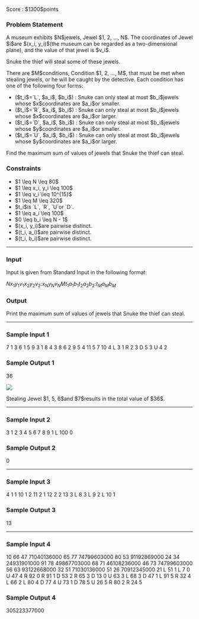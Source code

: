 
<div>

<span>

<span>

<p>
Score : $1300$points
</p>

<div>

<section>

### **Problem Statement**

<p>
A museum exhibits $N$jewels, Jewel $1, 2, ..., N$.
The coordinates of Jewel $i$are $(x_i, y_i)$(the museum can be regarded as a two-dimensional plane), and the value of that jewel is $v_i$.
</p>

<p>
Snuke the thief will steal some of these jewels.
</p>

<p>
There are $M$conditions, Condition $1, 2, ..., M$, that must be met when stealing jewels, or he will be caught by the detective.
Each condition has one of the following four forms:
</p>

<ul>

<li>
($t_i$=`L`, $a_i$, $b_i$) : Snuke can only steal at most $b_i$jewels whose $x$coordinates are $a_i$or smaller.
</li>

<li>
($t_i$=`R`, $a_i$, $b_i$) : Snuke can only steal at most $b_i$jewels whose $x$coordinates are $a_i$or larger.
</li>

<li>
($t_i$=`D`, $a_i$, $b_i$) : Snuke can only steal at most $b_i$jewels whose $y$coordinates are $a_i$or smaller.
</li>

<li>
($t_i$=`U`, $a_i$, $b_i$) : Snuke can only steal at most $b_i$jewels whose $y$coordinates are $a_i$or larger.
</li>

</ul>

<p>
Find the maximum sum of values of jewels that Snuke the thief can steal.
</p>

</section>

</div>

<div>

<section>

### **Constraints**

<ul>

<li>
$1 \leq N \leq 80$
</li>

<li>
$1 \leq x_i, y_i \leq 100$
</li>

<li>
$1 \leq v_i \leq 10^{15}$
</li>

<li>
$1 \leq M \leq 320$
</li>

<li>
$t_i$is `L`, `R`, `U`or `D`.
</li>

<li>
$1 \leq a_i \leq 100$
</li>

<li>
$0 \leq b_i \leq N - 1$
</li>

<li>
$(x_i, y_i)$are pairwise distinct.
</li>

<li>
$(t_i, a_i)$are pairwise distinct.
</li>

<li>
$(t_i, b_i)$are pairwise distinct.
</li>

</ul>

</section>

</div>

---

<div>

<div>

<section>

### **Input**

<p>
Input is given from Standard Input in the following format:
</p>

<div>

$N$$x_1$$y_1$$v_1$$x_2$$y_2$$v_2$$:$$x_N$$y_N$$v_N$$M$$t_1$$a_1$$b_1$$t_2$$a_2$$b_2$$:$$t_M$$a_M$$b_M$
</div>

</section>

</div>

<div>

<section>

### **Output**

<p>
Print the maximum sum of values of jewels that Snuke the thief can steal.
</p>

</section>

</div>

</div>

---

<div>

<section>

### **Sample Input 1**

<div>

7
1 3 6
1 5 9
3 1 8
4 3 8
6 2 9
5 4 11
5 7 10
4
L 3 1
R 2 3
D 5 3
U 4 2

</div>

</section>

</div>

<div>

<section>

### **Sample Output 1**

<div>

36

</div>

<p>

<img src="https://img.atcoder.jp/agc031/rghe0iwfjoievjw4epdfmengow.png">

</img>

</p>

<p>
Stealing Jewel $1, 5, 6$and $7$results in the total value of $36$.
</p>

</section>

</div>

---

<div>

<section>

### **Sample Input 2**

<div>

3
1 2 3
4 5 6
7 8 9
1
L 100 0

</div>

</section>

</div>

<div>

<section>

### **Sample Output 2**

<div>

0

</div>

</section>

</div>

---

<div>

<section>

### **Sample Input 3**

<div>

4
1 1 10
1 2 11
2 1 12
2 2 13
3
L 8 3
L 9 2
L 10 1

</div>

</section>

</div>

<div>

<section>

### **Sample Output 3**

<div>

13

</div>

</section>

</div>

---

<div>

<section>

### **Sample Input 4**

<div>

10
66 47 71040136000
65 77 74799603000
80 53 91192869000
24 34 24931901000
91 78 49867703000
68 71 46108236000
46 73 74799603000
56 63 93122668000
32 51 71030136000
51 26 70912345000
21
L 51 1
L 7 0
U 47 4
R 92 0
R 91 1
D 53 2
R 65 3
D 13 0
U 63 3
L 68 3
D 47 1
L 91 5
R 32 4
L 66 2
L 80 4
D 77 4
U 73 1
D 78 5
U 26 5
R 80 2
R 24 5

</div>

</section>

</div>

<div>

<section>

### **Sample Output 4**

<div>

305223377000

</div>

</section>

</div>

</span>

</span>

</div>
